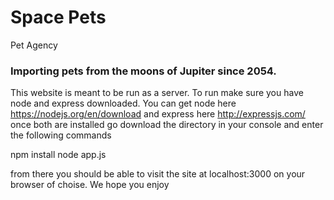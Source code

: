 # Space Pets
Pet Agency

### Importing pets from the moons of Jupiter since 2054. 


This website is meant to be run as a server. To run make sure you have node and express downloaded. You can get node here https://nodejs.org/en/download and express here http://expressjs.com/ once both are installed go download the directory in your console and enter the following commands 

npm install
node app.js

from there you should be able to visit the site at localhost:3000 on your browser of choise. We hope you enjoy
